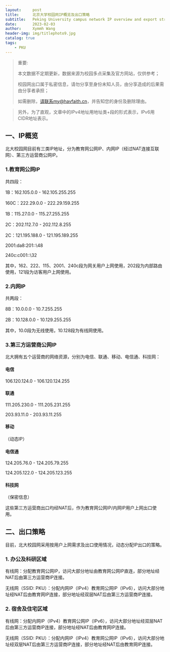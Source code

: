 ```yaml
---
layout:     post
title:      北京大学校园网IP概览及出口策略
subtitle:   Peking University campus network IP overview and export strategy
date:       2023-02-03
author:     Xymmh Wang
header-img: img/titlephoto9.jpg
catalog: true
tags:
    - PKU
---
```


>重要:   
>
>本文数据不定期更新，数据来源为校园多点采集及官方网站，仅供参考；  
>
>校园网出口属于私密信息，请勿分享至身份未知人员，由分享造成的后果需由分享者承担；  
>
>如需删除，请联系my@havfaith.cn，并告知您的身份及删除理由。

>另外，为了直观，文章中的IPv4地址用地址类+段的形式表示，IPv6用CIDR地址表示。

## 一、IP概览
北大校园网目前有三类IP地址，分为教育网公网IP、内网IP（经过NAT连接互联网）、第三方运营商公网IP。  

### 1.教育网公网IP
共四段：  

1B：162.105.0.0 - 162.105.255.255  

160C：222.29.0.0 - 222.29.159.255  

1B：115.27.0.0 - 115.27.255.255  

2C：202.112.7.0 - 202.112.8.255  

2C：121.195.188.0 - 121.195.189.255

2001:da8:201::\48  

240c:c001::\32

其中，162、222、115、2001、240c段为网关用户上网使用，202段为内部路由使用，121段为访客用户上网使用。

### 2.内网IP
共两段：  

8B：10.0.0.0 - 10.7.255.255  

2B：10.128.0.0 - 10.129.255.255  

其中，10.0段为无线使用，10.128段为有线网使用。

### 3.第三方运营商公网IP
北大拥有五个运营商的网络资源，分别为电信、联通、移动、电信通、科技网：  

#### 电信
106.120.124.0 - 106.120.124.255

#### 联通 
111.205.230.0 - 111.205.231.255  

203.93.11.0 - 203.93.11.255

#### 移动
（动态IP）

#### 电信通
124.205.76.0 - 124.205.79.255  

124.205.122.0 - 124.205.123.255

#### 科技网
（保密信息）

这些第三方运营商出口均经NAT后，作为教育网公网IP/内网IP用户上网出口使用。

## 二、出口策略
目前，北大校园网采用按用户上网需求及出口使用情况，动态分配IP出口的策略。

### 1. 办公及科研区域
有线网：分配教育网公网IP，访问大部分地址由教育网公网IP直连，部分地址经NAT后由第三方运营商IP连接。  

无线网（SSID: PKU）：分配内网IP（IPv4）教育网公网IP（IPv6），访问大部分地址经NAT后由教育网IP连接，部分地址经双层NAT后由第三方运营商IP连接。

### 2. 宿舍及住宅区域
有线网：分配内网IP（IPv4）教育网公网IP（IPv6），访问大部分地址经双层NAT后由第三方运营商IP连接，部分地址经NAT后由教育网IP连接。  

无线网（SSID: PKU）：分配内网IP（IPv4）教育网公网IP（IPv6），访问大部分地址经双层NAT后由第三方运营商IP连接，部分地址经NAT后由教育网IP连接。
